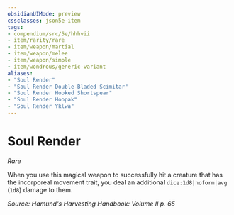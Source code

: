 ```yaml
---
obsidianUIMode: preview
cssclasses: json5e-item
tags:
- compendium/src/5e/hhhvii
- item/rarity/rare
- item/weapon/martial
- item/weapon/melee
- item/weapon/simple
- item/wondrous/generic-variant
aliases: 
- "Soul Render"
- "Soul Render Double-Bladed Scimitar"
- "Soul Render Hooked Shortspear"
- "Soul Render Hoopak"
- "Soul Render Yklwa"
---
```

# Soul Render
*Rare*  


When you use this magical weapon to successfully hit a creature that has the incorporeal movement trait, you deal an additional `dice:1d8|noform|avg` (`1d8`) damage to them.

*Source: Hamund's Harvesting Handbook: Volume II p. 65*